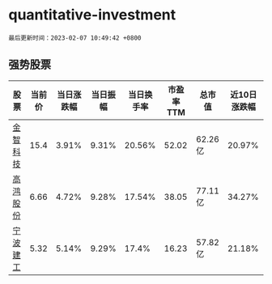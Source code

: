 # quantitative-investment

`最后更新时间：2023-02-07 10:49:42 +0800`

## 强势股票

|股票|当前价|当日涨跌幅|当日振幅|当日换手率|市盈率TTM|总市值|近10日涨跌幅|
|----|----|----|----|----|----|----|----|
|[金智科技](https://xueqiu.com/S/SZ002090)|15.4|3.91%|9.31%|20.56%|52.02|62.26亿|20.97%|
|[高鸿股份](https://xueqiu.com/S/SZ000851)|6.66|4.72%|9.28%|17.54%|38.05|77.11亿|34.27%|
|[宁波建工](https://xueqiu.com/S/SH601789)|5.32|5.14%|9.29%|17.4%|16.23|57.82亿|21.18%|
